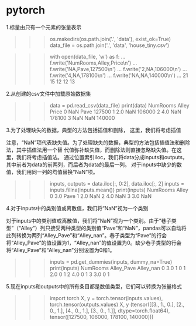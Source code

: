 # pytorch

1.标量由只有一个元素的张量表示

>>> os.makedirs(os.path.join('.', 'data'), exist_ok=True)
>>> data_file = os.path.join('.', 'data', 'house_tiny.csv')

>>> with open(data_file, 'w') as f:
...     f.write('NumRooms,Alley,Price\n')
...     f.write('NA,Pave,127500\n')
...     f.write('2,NA,106000\n')
...     f.write('4,NA,178100\n')
...     f.write('NA,NA,140000\n')
... 
21
15
12
12
13

2.从创建的csv文件中加载原始数据集
>>> data = pd.read_csv(data_file)
>>> print(data)
   NumRooms Alley   Price
0       NaN  Pave  127500
1       2.0   NaN  106000
2       4.0   NaN  178100
3       NaN   NaN  140000

3.为了处理缺失的数据，典型的方法包括插值和删除， 这里，我们将考虑插值

注意，“NaN”项代表缺失值。为了处理缺失的数据，典型的方法包括插值法和删除法，其中插值法用一个替
代值弥补缺失值，而删除法则直接忽略缺失值。在这里，我们将考虑插值法。
通过位置索引iloc，我们将data分成inputs和outputs，其中前者为data的前两列，而后者为data的最后一列。
对于inputs中缺少的数值，我们用同一列的均值替换“NaN”项。

>>> inputs, outputs = data.iloc[:, 0:2], data.iloc[:, 2]
>>> inputs = inputs.fillna(inputs.mean())
>>> print(inputs)
   NumRooms Alley
0       3.0  Pave
1       2.0   NaN
2       4.0   NaN
3       3.0   NaN

4.对于inputs中的类别值或离散值，我们将“NaN”视为一个类别

对于inputs中的类别值或离散值，我们将“NaN”视为一个类别。由于“巷子类型”（“Alley”）列只接受两种类型的类别值“Pave”和“NaN”，pandas可以自动将此列转换为两列“Alley_Pave”和“Alley_nan”。巷子类型为“Pave”的行会将“Alley_Pave”的值设置为1，“Alley_nan”的值设置为0。缺少巷子类型的行会将“Alley_Pave”和“Alley_nan”分别设置为0和1。

>>> inputs = pd.get_dummies(inputs, dummy_na=True)
>>> print(inputs)
   NumRooms  Alley_Pave  Alley_nan
0       3.0           1          0
1       2.0           0          1
2       4.0           0          1
3       3.0           0          1


5.现在inputs和outputs中的所有条目都是数值类型，它们可以转换为张量格式
>>> import torch
>>> X, y = torch.tensor(inputs.values), torch.tensor(outputs.values)
>>> X, y
(tensor([[3., 1., 0.],
        [2., 0., 1.],
        [4., 0., 1.],
        [3., 0., 1.]], dtype=torch.float64), 
tensor([127500, 106000, 178100, 140000]))
